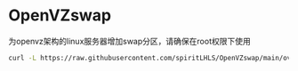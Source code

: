 # OpenVZswap

为openvz架构的linux服务器增加swap分区，请确保在root权限下使用

```bash
curl -L https://raw.githubusercontent.com/spiritLHLS/OpenVZswap/main/ovzswap.sh -o swap.sh && chmod +x swap.sh && bash ./swap.sh 
```
